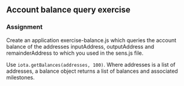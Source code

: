 ## Account balance query exercise

### Assignment

Create an application exercise-balance.js which queries the account balance of the addresses inputAddress, outputAddress and remainderAddress to which you used in the sens.js file.

Use `iota.getBalances(addresses, 100)`.
Where addresses is a list of addresses, a balance object returns a list of balances and associated milestones.